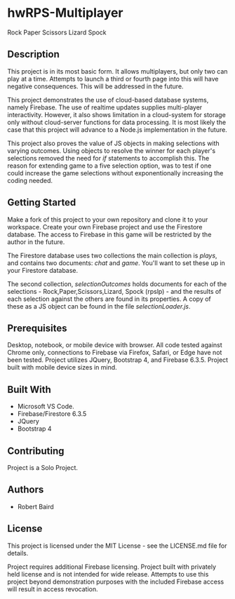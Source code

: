 # hwRPS-Multiplayer
Rock Paper Scissors Lizard Spock

## Description
This project is in its most basic form. It allows multiplayers, but only two can play at a time. Attempts to launch a third or fourth page into this will have negative consequences. This will be addressed in the future.

This project demonstrates the use of cloud-based database systems, namely Firebase. The use of realtime updates supplies multi-player interactivity. However, it also shows limitation in a cloud-system for storage only without cloud-server functions for data processing. It is most likely the case that this project will advance to a Node.js implementation in the future. 

This project also proves the value of JS objects in making selections with varying outcomes. Using objects to resolve the winner for each player's selections removed the need for _if_ statements to accomplish this. The reason for extending game to a five selection option, was to test if one could increase the game selections without exponentionally increasing the coding needed.

## Getting Started
Make a fork of this project to your own repository and clone it to your workspace. Create your own Firebase project and use the Firestore database. The access to Firebase in this game will be restricted by the author in the future.

The Firestore database uses two collections the main collection is  _plays_, and contains two documents: _chat_ and _game_. You'll want to set these up in your Firestore database.

The second collection, _selectionOutcomes_ holds documents for each of the selections - Rock,Paper,Scissors,Lizard, Spock (rpslp) - and the results of each selection against the others are found in its properties. A copy of these as a JS object can be found in the file _selectionLoader.js_.

## Prerequisites
Desktop, notebook, or mobile device with browser. All code tested against Chrome only, connections to Firebase via Firefox, Safari, or Edge have not been tested. Project utilizes JQuery, Bootstrap 4, and Firebase 6.3.5. Project built with mobile device sizes in mind.

## Built With
* Microsoft VS Code.
* Firebase/Firestore 6.3.5
* JQuery
* Bootstrap 4

## Contributing

Project is a Solo Project. 

## Authors
* Robert Baird

## License
This project is licensed under the MIT License - see the LICENSE.md file for details.

Project requires additional Firebase licensing. Project built with privately held license and is not intended for wide release. Attempts to use this project beyond demonstration purposes with the included Firebase access will result in access revocation.
